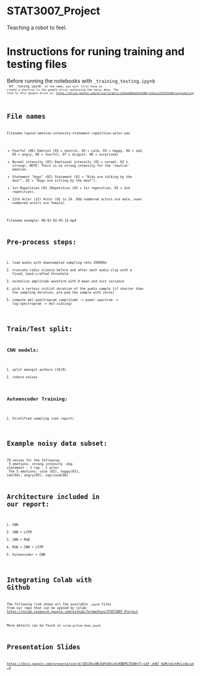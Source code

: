 # STAT3007_Project
Teaching a robot to feel. 


# Instructions for runing training and testing files
Before running the notebooks with <code>_training_testing.ipynb <code> or <code>_tuning.ipynb <code> in the name, you will first have to create a shortcut to the google drive containing the noisy data. The link to this google drive is:
https://drive.google.com/drive/folders/1n9xwoN4oa4teVaBLyc5bvzuJZ70zhhQk?usp=sharing

# File names
Filename layout:emotion-intensity-statement-repetition-actor.wav

* Fearful (06) Emotion (01 = neutral, 02 = calm, 03 = happy, 04 = sad, 05 = angry, 06 = fearful, 07 = disgust, 08 = surprised)
* Normal intensity (01) Emotional intensity (01 = normal, 02 = strong). NOTE: There is no strong intensity for the 'neutral' emotion.
* Statement "dogs" (02) Statement (01 = "Kids are talking by the door", 02 = "Dogs are sitting by the door").
* 1st Repetition (01 )Repetition (01 = 1st repetition, 02 = 2nd repetition).
* 12th Actor (12) Actor (01 to 24. Odd numbered actors are male, even numbered actors are female).

Filename example: 06-01-02-01-12.mp4

# Pre-process steps:
1. load audio with downsampled sampling rate 16000Hz
2. truncate radio slience before and after each audio clip with a fixed, hand-crafted threshold
3. normalise amplitude waveform with 0 mean and unit variance
4. pick a certain initial duration of the audio sample (if shorter than the sampling duration, pre-pad the sample with zeros)
5. compute mel-spectrogram (amplitude -> power spectrum -> log-spectrogram -> mel-scaling)

# Train/Test split:
## CNN models:
1. split amongst authors (16/8)
2. induce noises

## Autoencoder Training:
1. Strafified sampling (see report)

# Example noisy data subset:
79 noises for the following:
<br>
5 emotions- strong intensity -dog statement - 1 rep - 1 actor
<br>
The 5 emotions: calm (02), happy(03), sad(04), angry(05), suprised(08)

# Architecture included in our report:
1. CNN
2. CNN + LSTM
3. CNN + RGB
4. RGB + CNN + LSTM
5. Autoencoder + CNN


# Integrating Colab with Github
The following link shows all the available <code>.ipynb</code> files from our repo that can be opened by colab:
https://colab.research.google.com/github/JordanFoss/STAT3007_Project

More details can be found in <code>colab-github-demo.ipynb</code>

# Presentation Slides
https://docs.google.com/presentation/d/1QSJ8ocBKJbPoVOcoXiKNEMI355Wn7ljikF_xhB7_KaM/edit#slide=id.p

